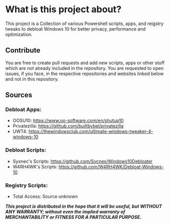 # What is this project about?
This project is a Collection of various Powershell scripts, apps, and reigstry tweaks to debloat Windows 10 for better privacy, performance and optimization.
## Contribute
You are free to create pull requests and add new scripts, apps or other stuff which are not already included in the repository.
You are requested to open issues, if you face, in the respective repositories and websites linked below and not in this repository.

## Sources
### Debloat Apps:
- OOSU10: https://www.oo-software.com/en/shutup10
- Privatezilla: https://github.com/builtbybel/privatezilla
- UWT4: https://thewindowsclub.com/ultimate-windows-tweaker-4-windows-10

### Debloat Scripts:
- Syxnec's Scripts: https://github.com/Sycnex/Windows10Debloater
- W4RH4WK's Scripts: https://github.com/W4RH4WK/Debloat-Windows-10

### Registry Scripts:
- Total Access: Source unknown



***This project is distributed in the hope that it will be useful, but WITHOUT
ANY WARRANTY; without even the implied warranty of MERCHANTABILITY or
FITNESS FOR A PARTICULAR PURPOSE.***

